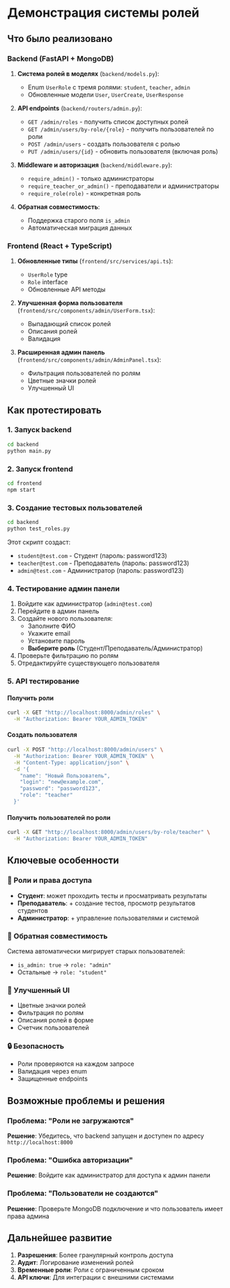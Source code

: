 # Демонстрация системы ролей

## Что было реализовано

### Backend (FastAPI + MongoDB)

1. **Система ролей в моделях** (`backend/models.py`):
   - Enum `UserRole` с тремя ролями: `student`, `teacher`, `admin`
   - Обновленные модели `User`, `UserCreate`, `UserResponse`

2. **API endpoints** (`backend/routers/admin.py`):
   - `GET /admin/roles` - получить список доступных ролей
   - `GET /admin/users/by-role/{role}` - получить пользователей по роли
   - `POST /admin/users` - создать пользователя с ролью
   - `PUT /admin/users/{id}` - обновить пользователя (включая роль)

3. **Middleware и авторизация** (`backend/middleware.py`):
   - `require_admin()` - только администраторы
   - `require_teacher_or_admin()` - преподаватели и администраторы
   - `require_role(role)` - конкретная роль

4. **Обратная совместимость**:
   - Поддержка старого поля `is_admin`
   - Автоматическая миграция данных

### Frontend (React + TypeScript)

1. **Обновленные типы** (`frontend/src/services/api.ts`):
   - `UserRole` type
   - `Role` interface
   - Обновленные API методы

2. **Улучшенная форма пользователя** (`frontend/src/components/admin/UserForm.tsx`):
   - Выпадающий список ролей
   - Описания ролей
   - Валидация

3. **Расширенная админ панель** (`frontend/src/components/admin/AdminPanel.tsx`):
   - Фильтрация пользователей по ролям
   - Цветные значки ролей
   - Улучшенный UI

## Как протестировать

### 1. Запуск backend

```bash
cd backend
python main.py
```

### 2. Запуск frontend

```bash
cd frontend
npm start
```

### 3. Создание тестовых пользователей

```bash
cd backend
python test_roles.py
```

Этот скрипт создаст:
- `student@test.com` - Студент (пароль: password123)
- `teacher@test.com` - Преподаватель (пароль: password123)  
- `admin@test.com` - Администратор (пароль: password123)

### 4. Тестирование админ панели

1. Войдите как администратор (`admin@test.com`)
2. Перейдите в админ панель
3. Создайте нового пользователя:
   - Заполните ФИО
   - Укажите email
   - Установите пароль
   - **Выберите роль** (Студент/Преподаватель/Администратор)
4. Проверьте фильтрацию по ролям
5. Отредактируйте существующего пользователя

### 5. API тестирование

#### Получить роли
```bash
curl -X GET "http://localhost:8000/admin/roles" \
  -H "Authorization: Bearer YOUR_ADMIN_TOKEN"
```

#### Создать пользователя
```bash
curl -X POST "http://localhost:8000/admin/users" \
  -H "Authorization: Bearer YOUR_ADMIN_TOKEN" \
  -H "Content-Type: application/json" \
  -d '{
    "name": "Новый Пользователь",
    "login": "new@example.com",
    "password": "password123",
    "role": "teacher"
  }'
```

#### Получить пользователей по роли
```bash
curl -X GET "http://localhost:8000/admin/users/by-role/teacher" \
  -H "Authorization: Bearer YOUR_ADMIN_TOKEN"
```

## Ключевые особенности

### 🎯 Роли и права доступа

- **Студент**: может проходить тесты и просматривать результаты
- **Преподаватель**: + создание тестов, просмотр результатов студентов
- **Администратор**: + управление пользователями и системой

### 🔄 Обратная совместимость

Система автоматически мигрирует старых пользователей:
- `is_admin: true` → `role: "admin"`
- Остальные → `role: "student"`

### 🎨 Улучшенный UI

- Цветные значки ролей
- Фильтрация по ролям
- Описания ролей в форме
- Счетчик пользователей

### 🔒 Безопасность

- Роли проверяются на каждом запросе
- Валидация через enum
- Защищенные endpoints

## Возможные проблемы и решения

### Проблема: "Роли не загружаются"
**Решение**: Убедитесь, что backend запущен и доступен по адресу `http://localhost:8000`

### Проблема: "Ошибка авторизации"
**Решение**: Войдите как администратор для доступа к админ панели

### Проблема: "Пользователи не создаются"
**Решение**: Проверьте MongoDB подключение и что пользователь имеет права админа

## Дальнейшее развитие

1. **Разрешения**: Более гранулярный контроль доступа
2. **Аудит**: Логирование изменений ролей
3. **Временные роли**: Роли с ограниченным сроком
4. **API ключи**: Для интеграции с внешними системами 